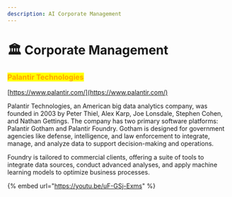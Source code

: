 ```yaml
---
description: AI Corporate Management
---
```


# 🏛️ Corporate Management



### <mark style="color:orange;">Palantir Technologies</mark>

[https://www.palantir.com/](https://www.palantir.com/)

Palantir Technologies, an American big data analytics company, was founded in 2003 by Peter Thiel, Alex Karp, Joe Lonsdale, Stephen Cohen, and Nathan Gettings. The company has two primary software platforms: Palantir Gotham and Palantir Foundry. Gotham is designed for government agencies like defense, intelligence, and law enforcement to integrate, manage, and analyze data to support decision-making and operations.&#x20;

Foundry is tailored to commercial clients, offering a suite of tools to integrate data sources, conduct advanced analyses, and apply machine learning models to optimize business processes.

{% embed url="https://youtu.be/uF-GSj-Exms" %}







